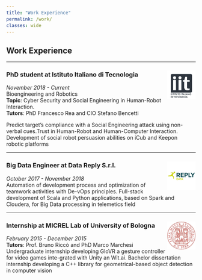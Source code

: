 ```yaml
---
title: "Work Experience"
permalink: /work/
classes: wide
---
```


## Work Experience

---

### PhD student at Istituto Italiano di Tecnologia <img width="15%" style="float: right;" src="../images/rbcs.png">

*November 2018 - Current*<br>
Bioengineering and Robotics<br>
**Topic**: Cyber Security and Social Engineering in Human-Robot Interaction.<br>
**Tutors**: PhD Francesco Rea and CIO Stefano Bencetti

Predict target’s compliance with a Social Engineering attack using non-verbal cues.Trust in Human-Robot and Human-Computer Interaction. Development of social robot persuasion abilities on iCub and Keepon robotic platforms

---

### Big Data Engineer at Data Reply S.r.l. <img width="15%" style="float: right;" src="../images/data.png">

*October 2017 - November 2018*<br>
Automation of development process and optimization of teamwork activities with De-vOps principles. Full-stack development of Scala and Python applications, based on Spark and Cloudera, for Big Data processing in telemetics field

--- 

### Internship at MICREL Lab of University of Bologna <img width="15%" style="float: right;" src="../images/unibo.jpg">

*February 2015 - December 2015*<br>
**Tutors**: Prof. Bruno Riccò and PhD Marco Marchesi<br>
Undergraduate internship developing GloVR a gesture controller for video games inte-grated with Unity an Wit.ai. Bachelor dissertation internship developing a C++ library for geometrical-based object detection in computer vision